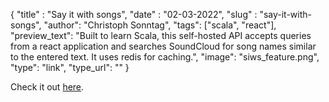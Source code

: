 {
      "title" : "Say it with songs",
      "date"  : "02-03-2022",
      "slug"  : "say-it-with-songs",
      "author": "Christoph Sonntag",
      "tags": ["scala", "react"],
      "preview_text": "Built to learn Scala, this self-hosted API accepts queries from a react application and searches SoundCloud for song names similar to the entered text. It uses redis for caching.",
      "image": "siws_feature.png",
      "type": "link",
      "type_url": ""
}

Check it out [here](https://christophsonntag.com/project/say-it-with-songs).
